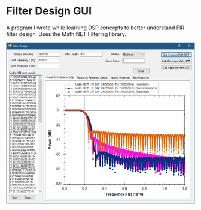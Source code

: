 # Filter Design GUI

A program I wrote while learning DSP concepts to better understand FIR filter design.  Uses the Math.NET Filtering library.  

![screenshot](https://github.com/bobasaurus/filter_design_gui/blob/master/images/filter%20design%20gui%20screenshot.jpg?raw=true)